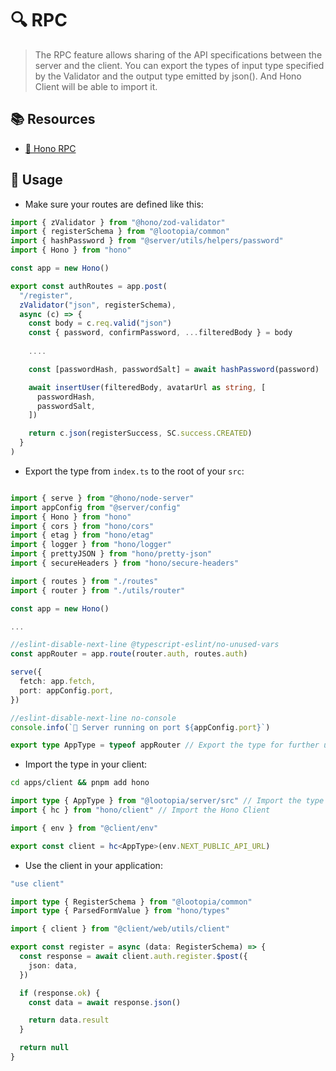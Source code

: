# 🔍 RPC

> The RPC feature allows sharing of the API specifications between the server and the client. You can export the types of input type specified by the Validator and the output type emitted by json(). And Hono Client will be able to import it.

## 📚 Resources

- [📝 Hono RPC](https://hono.dev/docs/guides/rpc)

## 🔨 Usage

- Make sure your routes are defined like this:

```ts
import { zValidator } from "@hono/zod-validator"
import { registerSchema } from "@lootopia/common"
import { hashPassword } from "@server/utils/helpers/password"
import { Hono } from "hono"

const app = new Hono()

export const authRoutes = app.post(
  "/register",
  zValidator("json", registerSchema),
  async (c) => {
    const body = c.req.valid("json")
    const { password, confirmPassword, ...filteredBody } = body
     
    ....

    const [passwordHash, passwordSalt] = await hashPassword(password)

    await insertUser(filteredBody, avatarUrl as string, [
      passwordHash,
      passwordSalt,
    ])

    return c.json(registerSuccess, SC.success.CREATED)
  }
)
```

- Export the type from `index.ts` to the root of your `src`:

```ts

import { serve } from "@hono/node-server"
import appConfig from "@server/config"
import { Hono } from "hono"
import { cors } from "hono/cors"
import { etag } from "hono/etag"
import { logger } from "hono/logger"
import { prettyJSON } from "hono/pretty-json"
import { secureHeaders } from "hono/secure-headers"

import { routes } from "./routes"
import { router } from "./utils/router"

const app = new Hono()

...

//eslint-disable-next-line @typescript-eslint/no-unused-vars
const appRouter = app.route(router.auth, routes.auth)

serve({
  fetch: app.fetch,
  port: appConfig.port,
})

//eslint-disable-next-line no-console
console.info(`🚀 Server running on port ${appConfig.port}`)

export type AppType = typeof appRouter // Export the type for further use
```

- Import the type in your client:

```bash
cd apps/client && pnpm add hono
```

```ts
import type { AppType } from "@lootopia/server/src" // Import the type from the server
import { hc } from "hono/client" // Import the Hono Client 

import { env } from "@client/env"

export const client = hc<AppType>(env.NEXT_PUBLIC_API_URL)
```

- Use the client in your application:

```ts
"use client"

import type { RegisterSchema } from "@lootopia/common"
import type { ParsedFormValue } from "hono/types"

import { client } from "@client/web/utils/client"

export const register = async (data: RegisterSchema) => {
  const response = await client.auth.register.$post({
    json: data,
  })

  if (response.ok) {
    const data = await response.json()

    return data.result
  }

  return null
}
```